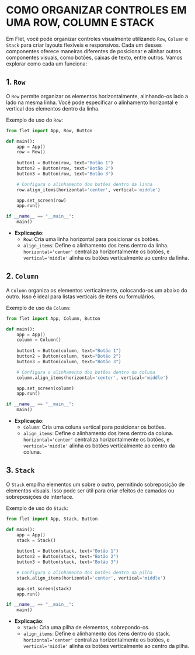 # COMO ORGANIZAR CONTROLES EM UMA ROW, COLUMN E STACK
Em Flet, você pode organizar controles visualmente utilizando `Row`, `Column` e `Stack` para criar layouts flexíveis e responsivos. Cada um desses componentes oferece maneiras diferentes de posicionar e alinhar outros componentes visuais, como botões, caixas de texto, entre outros. Vamos explorar como cada um funciona:

## 1. `Row`
O `Row` permite organizar os elementos horizontalmente, alinhando-os lado a lado na mesma linha. Você pode especificar o alinhamento horizontal e vertical dos elementos dentro da linha.

Exemplo de uso do `Row`:

```python
from flet import App, Row, Button

def main():
    app = App()
    row = Row()
    
    button1 = Button(row, text="Botão 1")
    button2 = Button(row, text="Botão 2")
    button3 = Button(row, text="Botão 3")

    # Configura o alinhamento dos botões dentro da linha
    row.align_items(horizontal='center', vertical='middle')

    app.set_screen(row)
    app.run()

if __name__ == "__main__":
    main()
```

- **Explicação**:
  - `Row`: Cria uma linha horizontal para posicionar os botões.
  - `align_items`: Define o alinhamento dos itens dentro da linha. `horizontal='center'` centraliza horizontalmente os botões, e `vertical='middle'` alinha os botões verticalmente ao centro da linha.

## 2. `Column`
A `Column` organiza os elementos verticalmente, colocando-os um abaixo do outro. Isso é ideal para listas verticais de itens ou formulários.

Exemplo de uso da `Column`:

```python
from flet import App, Column, Button

def main():
    app = App()
    column = Column()
    
    button1 = Button(column, text="Botão 1")
    button2 = Button(column, text="Botão 2")
    button3 = Button(column, text="Botão 3")

    # Configura o alinhamento dos botões dentro da coluna
    column.align_items(horizontal='center', vertical='middle')

    app.set_screen(column)
    app.run()

if __name__ == "__main__":
    main()
```

- **Explicação**:
  - `Column`: Cria uma coluna vertical para posicionar os botões.
  - `align_items`: Define o alinhamento dos itens dentro da coluna. `horizontal='center'` centraliza horizontalmente os botões, e `vertical='middle'` alinha os botões verticalmente ao centro da coluna.

## 3. `Stack`
O `Stack` empilha elementos um sobre o outro, permitindo sobreposição de elementos visuais. Isso pode ser útil para criar efeitos de camadas ou sobreposições de interface.

Exemplo de uso do `Stack`:

```python
from flet import App, Stack, Button

def main():
    app = App()
    stack = Stack()
    
    button1 = Button(stack, text="Botão 1")
    button2 = Button(stack, text="Botão 2")
    button3 = Button(stack, text="Botão 3")

    # Configura o alinhamento dos botões dentro da pilha
    stack.align_items(horizontal='center', vertical='middle')

    app.set_screen(stack)
    app.run()

if __name__ == "__main__":
    main()
```

- **Explicação**:
  - `Stack`: Cria uma pilha de elementos, sobrepondo-os.
  - `align_items`: Define o alinhamento dos itens dentro do stack. `horizontal='center'` centraliza horizontalmente os botões, e `vertical='middle'` alinha os botões verticalmente ao centro da pilha.


